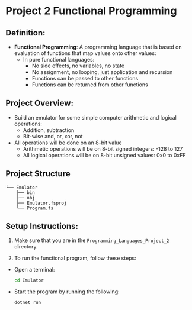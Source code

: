 # Project 2 Functional Programming

## Definition:
- **Functional Programming**: A programming language that is based on evaluation of functions that map values onto other values:
  - In pure functional languages:
    - No side effects, no variables, no state
    - No assignment, no looping, just application and recursion
    - Functions can be passed to other functions
    - Functions can be returned from other functions

## Project Overview:
* Build an emulator for some simple computer arithmetic and logical operations:
  - Addition, subtraction
  - Bit-wise and, or, xor, not
* All operations will be done on an 8-bit value
  - Arithmetic operations will be on 8-bit signed integers: -128 to 127
  - All logical operations will be on 8-bit unsigned values: 0x0 to 0xFF

## Project Structure

```plaintext
└── Emulator
    ├── bin
    ├── obj
    ├── Emulator.fsproj
    └── Program.fs
```

## Setup Instructions:

1. Make sure that you are in the `Programming_Languages_Project_2` directory.

2. To run the functional program, follow these steps:

  - Open a terminal:
    ```bash
    cd Emulator
    ```
  - Start the program by running the following:
    ```bash
    dotnet run
    ```
